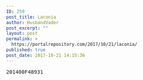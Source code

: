 ```yaml
---
ID: 259
post_title: Laconia
author: HusbandVader
post_excerpt: ""
layout: post
permalink: >
  https://portalrepository.com/2017/10/21/laconia/
published: true
post_date: 2017-10-21 14:15:36
---
```

<pre>201400F48931</pre>